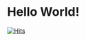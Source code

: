 # Hello World!

[![Hits](https://hits.seeyoufarm.com/api/count/incr/badge.svg?url=https%3A%2F%2Fgithub.com%2Fgjbae1212%2Fhit-counter&count_bg=%23293641&title_bg=%23000000&icon=safari.svg&icon_color=%23FFFFFF&title=hits&edge_flat=false)](https://hits.seeyoufarm.com)
